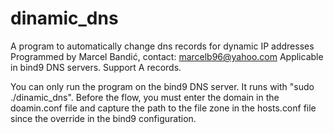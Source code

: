# dinamic_dns
A program to automatically change dns records for dynamic IP addresses Programmed by Marcel Bandić, contact: marcelb96@yahoo.com Applicable in bind9 DNS servers. Support A records. 

You can only run the program on the bind9 DNS server. It runs with  "sudo ./dinamic_dns". Before the flow, you must enter the domain in  the doamin.conf file and capture the path to the file zone in the  hosts.conf file since the override in the bind9 configuration.

